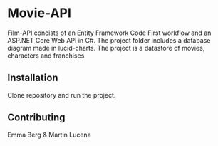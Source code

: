 # Movie-API
Film-API concists of an Entity Framework Code First workflow and an ASP.NET Core Web API in C#. The project folder includes a database diagram made in lucid-charts. 
The project is a datastore of movies, characters and franchises. 
## Installation
Clone repository and run the project. 

## Contributing

Emma Berg & Martin Lucena 

